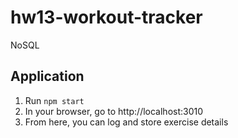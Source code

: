 # hw13-workout-tracker
NoSQL

## Application

1. Run `npm start`
2. In your browser, go to http://localhost:3010
3. From here, you can log and store exercise details